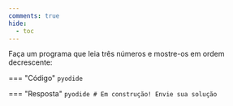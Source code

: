 ```yaml
---
comments: true
hide:
  - toc
---
```


Faça um programa que leia três números e mostre-os em ordem decrescente:

=== "Código"
	```pyodide
	```

=== "Resposta"
	```pyodide
	# Em construção! Envie sua solução
	```
